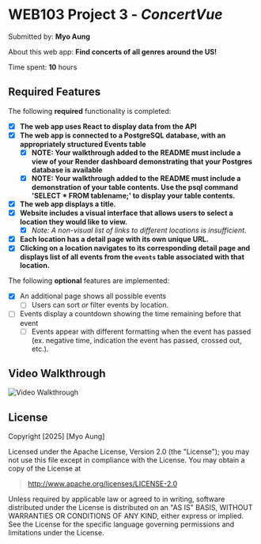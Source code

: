 # WEB103 Project 3 - *ConcertVue*

Submitted by: **Myo Aung**

About this web app: **Find concerts of all genres around the US!**

Time spent: **10** hours

## Required Features

The following **required** functionality is completed:

<!-- Make sure to check off completed functionality below -->

- [x] **The web app uses React to display data from the API**
- [x] **The web app is connected to a PostgreSQL database, with an appropriately structured Events table**
  - [x]  **NOTE: Your walkthrough added to the README must include a view of your Render dashboard demonstrating that your Postgres database is available**
  - [x]  **NOTE: Your walkthrough added to the README must include a demonstration of your table contents. Use the psql command 'SELECT * FROM tablename;' to display your table contents.**
- [x] **The web app displays a title.**
- [x] **Website includes a visual interface that allows users to select a location they would like to view.**
  - [x] *Note: A non-visual list of links to different locations is insufficient.* 
- [x] **Each location has a detail page with its own unique URL.**
- [x] **Clicking on a location navigates to its corresponding detail page and displays list of all events from the `events` table associated with that location.**

The following **optional** features are implemented:

- [x] An additional page shows all possible events
  - [ ] Users can sort *or* filter events by location.
- [ ] Events display a countdown showing the time remaining before that event
  - [ ] Events appear with different formatting when the event has passed (ex. negative time, indication the event has passed, crossed out, etc.).

## Video Walkthrough


<img src='concertvue2.gif' title='Video Walkthrough' width='' alt='Video Walkthrough' />

<!-- Replace this with whatever GIF tool you used! -->
<!-- Recommended tools:
[Kap](https://getkap.co/) for macOS
[ScreenToGif](https://www.screentogif.com/) for Windows
[peek](https://github.com/phw/peek) for Linux. -->

## License

Copyright [2025] [Myo Aung]

Licensed under the Apache License, Version 2.0 (the "License"); you may not use this file except in compliance with the License. You may obtain a copy of the License at

> http://www.apache.org/licenses/LICENSE-2.0

Unless required by applicable law or agreed to in writing, software distributed under the License is distributed on an "AS IS" BASIS, WITHOUT WARRANTIES OR CONDITIONS OF ANY KIND, either express or implied. See the License for the specific language governing permissions and limitations under the License.
